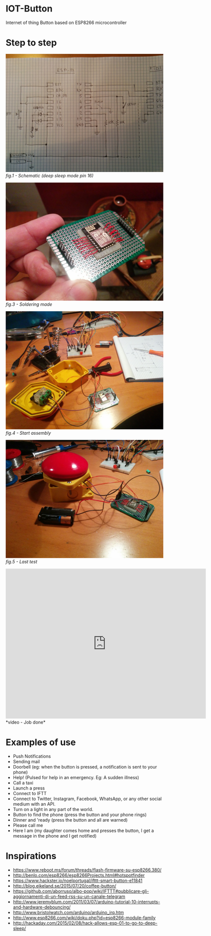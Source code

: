 # IOT-Button

Internet of thing Button based on ESP8266 microcontroller

# Step to step

![](images/schematic.jpg)
*fig.1 - Schematic (deep sleep mode pin 16)*

![](images/image1.jpg)
*fig.3 - Soldering made*

![](images/image2.jpg)
*fig.4 - Start assembly*

![](images/image3.jpg)
*fig.5 - Last test*

<iframe width="640" height="480" src="https://www.youtube.com/embed/2St4ugQvWTc" frameborder="0" allowfullscreen></iframe>
*video - Job done*

# Examples of use

* Push Notifications
* Sending mail
* Doorbell (eg: when the button is pressed, a notification is sent to your phone)
* Help! (Pulsed for help in an emergency. Eg: A sudden illness)
* Call a taxi
* Launch a press
* Connect to IFTT
* Connect to Twitter, Instagram, Facebook, WhatsApp, or any other social medium with an API.
* Turn on a light in any part of the world.
* Button to find the phone (press the button and your phone rings)
* Dinner and 'ready (press the button and all are warned)
* Please call me
* Here I am (my daughter comes home and presses the button, I get a message in the phone and I get notified)

# Inspirations

* https://www.reboot.ms/forum/threads/flash-firmware-su-esp8266.380/
* http://benlo.com/esp8266/esp8266Projects.html#hotspotfinder
* https://www.hackster.io/noelportugal/ifttt-smart-button-e11841
* http://blog.eikeland.se/2015/07/20/coffee-button/
* https://github.com/aborruso/albo-pop/wiki/IFTTT#pubblicare-gli-aggiornamenti-di-un-feed-rss-su-un-canale-telegram
* http://www.jeremyblum.com/2011/03/07/arduino-tutorial-10-interrupts-and-hardware-debouncing/
* http://www.bristolwatch.com/arduino/arduino_irq.htm
* http://www.esp8266.com/wiki/doku.php?id=esp8266-module-family
* http://hackaday.com/2015/02/08/hack-allows-esp-01-to-go-to-deep-sleep/
